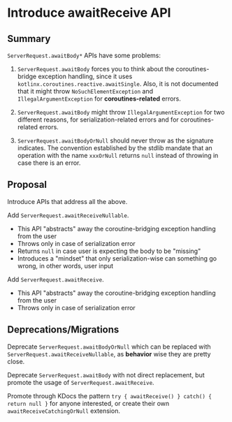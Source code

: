 # Introduce awaitReceive API

## Summary

`ServerRequest.awaitBody*` APIs have some problems:

1. `ServerRequest.awaitBody` forces you to think about the coroutines-bridge exception handling, since it uses
   `kotlinx.coroutines.reactive.awaitSingle`. Also, it is not documented that it might throw `NoSuchElementException`
   and `IllegalArgumentException` for **coroutines-related** errors.

2. `ServerRequest.awaitBody` might throw `IllegalArgumentException` for two different reasons, for serialization-related
   errors and for coroutines-related errors.

3. `ServerRequest.awaitBodyOrNull` should never throw as the signature indicates. The convention established by the
   stdlib mandate that an operation with the name `xxxOrNull` returns `null` instead of throwing in case there is an
   error.

## Proposal

Introduce APIs that address all the above.

Add `ServerRequest.awaitReceiveNullable`.

- This API "abstracts" away the coroutine-bridging exception handling from the user
- Throws only in case of serialization error
- Returns `null` in case user is expecting the body to be "missing"
- Introduces a "mindset" that only serialization-wise can something go wrong, in other words, user input

Add `ServerRequest.awaitReceive`.

- This API "abstracts" away the coroutine-bridging exception handling from the user
- Throws only in case of serialization error

## Deprecations/Migrations

Deprecate `ServerRequest.awaitBodyOrNull` which can be replaced with `ServerRequest.awaitReceiveNullable`, as
**behavior** wise they are pretty close.

Deprecate `ServerRequest.awaitBody` with not direct replacement, but promote the usage of `ServerRequest.awaitReceive`.

Promote through KDocs the pattern `try { awaitReceive() } catch() { return null }` for anyone interested, 
or create their own `awaitReceiveCatchingOrNull` extension.